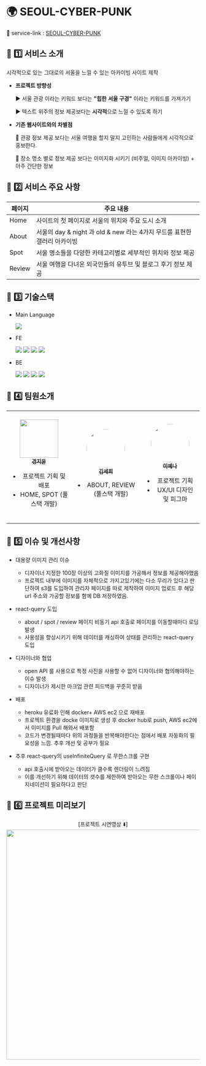 # 🌍 SEOUL-CYBER-PUNK

🚀 service-link : [SEOUL-CYBER-PUNK](http://35.76.79.228:8300/)

## 🔗 1️⃣ 서비스 소개

시각적으로 있는 그대로의 서울을 느낄 수 있는 아카이빙 사이트 제작

- **프로젝트 방향성**

  ▶️ 서울 관광 이라는 키워드 보다는 **"힙한** **서울 구경"** 이라는 키워드를 가져가기

  ▶️ 텍스트 위주의 정보 제공보다는 **시각적**으로 느낄 수 있도록 하기

- **기존 웹사이트와의 차별점**

  💬 관광 정보 제공 보다는 서울 여행을 할지 말지 고민하는 사람들에게 시각적으로 홍보한다.

  💬 장소 명소 별로 정보 제공 보다는 이미지화 시키기 (비주얼, 이미지 아카이빙) + 아주 간단한 정보

## 🔗 2️⃣ 서비스 주요 사항

| 페이지 | 주요 내용                                                                |
| ------ | ------------------------------------------------------------------------ |
| Home   | 사이트의 첫 페이지로 서울의 위치와 주요 도시 소개                        |
| About  | 서울의 day & night 과 old & new 라는 4가지 무드를 표현한 갤러리 아카이빙 |
| Spot   | 서울 명소들을 다양한 카테고리별로 세부적인 위치와 정보 제공              |
| Review | 서울 여행을 다녀온 외국인들의 유투브 및 블로그 후기 정보 제공            |

## 🔗 3️⃣ 기술스택

- Main Language

  <img src="https://img.shields.io/badge/Javascript-F7DF1E?style=for-the-badge&logo=javascript&logoColor=black"/>

- FE

  <img src ="https://img.shields.io/badge/React-61DAFB?style=for-the-badge&logo=React&logoColor=white"> <img src="https://img.shields.io/badge/ReactQuery-FF4154?style=for-the-badge&logo=ReactQuery&logoColor=white"/> <img src ="https://img.shields.io/badge/styled components-DB7093?style=for-the-badge&logo=styled-components&logoColor=white"> <img src ="https://img.shields.io/badge/Youtube API-FF0000?style=for-the-badge&logo=Youtube&logoColor=white">

- BE

    <img src="https://img.shields.io/badge/mongoDB-47A248?style=for-the-badge&logo=MongoDB&logoColor=white">
  <img src="https://img.shields.io/badge/mongoose-47A248?style=for-the-badge&logo=MongoDB&logoColor=white">
  <img src="https://img.shields.io/badge/express-000000?style=for-the-badge&logo=express&logoColor=white">  <img src="https://img.shields.io/badge/AmazonS3-569A31?style=for-the-badge&logo=amazonS3&logoColor=white"/>

## 🔗 4️⃣ 팀원소개

<table>
  <tbody >
    <tr >
      <td align="center"><a href="https://github.com/JiyoonZ"><img style="margin-top: 20px;" src="https://avatars.githubusercontent.com/u/81758576?v=4" width="100px;" alt=""/><br /><sub><b>경지윤</b></sub></a><ul><li>프로젝트 기획 및 배포</li><li>HOME, SPOT (풀스택 개발)</li><br /></td>
      <td align="center"><a href="https://github.com/emillly25"><img style="margin-top: 20px; border-radius: 50%;" src="https://avatars.githubusercontent.com/u/89740574?v=4" width="100px;" alt=""/><br /><sub><b>김세희</b></sub></a><ul><li>ABOUT, REVIEW (풀스택 개발)</li><br /></td>
      <td align="center"><a href="#"><img style="border-radius: 50%; margin-top: 20px;" src="https://avatars.githubusercontent.com/u/79842380?v=4" width="100px; height="100px" alt=""/><br /><sub><b>이예나</b></a><ul><li>프로젝트 기획</li><li>UX/UI 디자인 및 피그마</li></sub><br /></td>
    </tr>
  </tbody>
</table>

## 🔗 5️⃣ 이슈 및 개선사항

- 대용량 이미지 관리 이슈

  - 디자이너 지정한 100장 이상의 고화질 이미지를 가공해서 정보를 제공해야했음
  - 프로젝트 내부에 이미지를 자체적으로 가지고있기에는 다소 무리가 있다고 판단하여 s3를 도입하여 관리자 페이지를 따로 제작하여 이미지 업로드 후 해당 url 주소와 가공할 정보를 함께 DB 저장하였음.

- react-query 도입

  - about / spot / review 페이지 비동기 api 호출로 페이지를 이동할때마다 로딩 발생
  - 사용성을 향상시키기 위해 데이터를 캐싱하여 상태를 관리하는 react-query 도입

- 디자이너와 협업

  - open API 를 사용으로 특정 사진을 사용할 수 없어 디자이너와 협의해야하는 이슈 발생
  - 디자이너가 제시한 마크업 관련 피드백을 꾸준히 받음

- 배포

  - heroku 유료화 인해 docker+ AWS ec2 으로 재배포
  - 프로젝트 환경을 docke 이미지로 생성 후 docker hub로 push, AWS ec2에서 이미지를 Pull 해와서 배포함
  - 코드가 변경될때마다 위의 과정들을 반복해야한다는 점에서 배포 자동화의 필요성을 느낌. 추후 개선 및 공부가 필요

- 추후 react-query의 useInfiniteQuery 로 무한스크롤 구현
  - api 호출시에 받아오는 데이터가 클수록 렌더링이 느려짐
  - 이를 개선하기 위해 데이터의 갯수를 제한하여 받아오는 무한 스크롤이나 페이지네이션이 필요하다고 판단

## 🔗 6️⃣ 프로젝트 미리보기

<div style="text-align:center">
[프로젝트 시연영상 ⬇️] <br/>
<a href="https://www.youtube.com/watch?v=lJHbBNWZQCo">
<img style="width:600px" src="https://i.ytimg.com/vi/lJHbBNWZQCo/maxresdefault.jpg">

</img>
</a>
</div>

